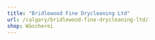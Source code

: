 ```yaml
---
title: "Bridlewood Fine Drycleaning Ltd"
url: /calgary/bridlewood-fine-drycleaning-ltd/
shop: Wäscherei
---
```


